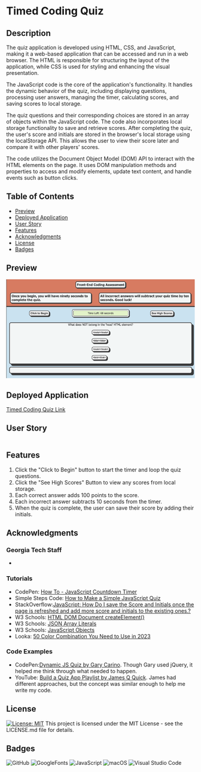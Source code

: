 # Timed Coding Quiz

## Description

The quiz application is developed using HTML, CSS, and JavaScript, making it a web-based application that can be accessed and run in a web browser. The HTML is responsible for structuring the layout of the application, while CSS is used for styling and enhancing the visual presentation.

The JavaScript code is the core of the application's functionality. It handles the dynamic behavior of the quiz, including displaying questions, processing user answers, managing the timer, calculating scores, and saving scores to local storage.

The quiz questions and their corresponding choices are stored in an array of objects within the JavaScript code. The code also incorporates local storage functionality to save and retrieve scores. After completing the quiz, the user's score and initials are stored in the browser's local storage using the localStorage API. This allows the user to view their score later and compare it with other players' scores.

The code utilizes the Document Object Model (DOM) API to interact with the HTML elements on the page. It uses DOM manipulation methods and properties to access and modify elements, update text content, and handle events such as button clicks.


## Table of Contents

- [Preview](#preview)
- [Deployed Application](#deployed-application)
- [User Story](#user-story)
- [Features](#features)
- [Acknowledgments](#acknowledgments)
- [License](#license)
- [Badges](#badges)

## Preview
![screenshot of the start window for a coding quiz](./assets/images/Timed-Quiz-Preview.png)

## Deployed Application

[Timed Coding Quiz Link](https://victoriamcn.github.io/Timed-Coding-Quiz/)

## User Story

```

```

## Features

1. Click the "Click to Begin" button to start the timer and loop the quiz questions.
2. Click the "See High Scores" Button to view any scores from local storage.
3. Each correct answer adds 100 points to the score.
4. Each incorrect answer subtracts 10 seconds from the timer.
5. When the quiz is complete, the user can save their score by adding their initials.

## Acknowledgments

### Georgia Tech Staff
- 

### Tutorials
- CodePen: [How To - JavaScript Countdown Timer](https://codepen.io/yaphi1/pen/KpbRZL?editors=0010)
- Simple Steps Code: [How to Make a Simple JavaScript Quiz](https://simplestepscode.com/javascript-quiz-tutorial/)
- StackOverflow:[JavaScript: How Do I save the Score and Initials once the page is refreshed and add more score and initials to the existing ones.?](https://stackoverflow.com/questions/66488667/javascript-how-do-i-save-the-score-and-initials-once-the-page-is-refreshed-and)
- W3 Schools: [HTML DOM Document createElement()](https://www.w3schools.com/jsref/met_document_createelement.asp)
- W3 Schools: [JSON Array Literals](https://www.w3schools.com/js/js_json_arrays.asp)
- W3 Schools: [JavaScript Objects](https://www.w3schools.com/js/js_object_definition.asp)
- Looka: [50 Color Combination You Need to Use in 2023](https://looka.com/blog/color-combinations/)

### Code Examples
-  CodePen:[Dynamic JS Quiz by Gary Carino](https://codepen.io/gcarino/pen/AaJBOo). Though Gary used jQuery, it helped me think through what needed to happen.
- YouTube: [Build a Quiz App Playlist by James Q Quick](https://www.youtube.com/watch?v=u98ROZjBWy8). James had different approaches, but the concept was similar enough to help me write my code.

## License

[![License: MIT](https://img.shields.io/badge/License-MIT-yellow.svg)](https://opensource.org/licenses/MIT) This project is licensed under the MIT License - see the LICENSE.md file for details.

## Badges


![GitHub](https://img.shields.io/badge/github-%23121011.svg?style=for-the-badge&logo=github&logoColor=white)
![GoogleFonts](https://img.shields.io/badge/googlefonts-4285F4?style=for-the-badge&logo=googlefonts&logoColor=white)
![JavaScript](https://img.shields.io/badge/javascript-%23323330.svg?style=for-the-badge&logo=javascript&logoColor=%23F7DF1E)
![macOS](https://img.shields.io/badge/mac%20os-000000?style=for-the-badge&logo=macos&logoColor=F0F0F0)
![Visual Studio Code](https://img.shields.io/badge/Visual%20Studio%20Code-0078d7.svg?style=for-the-badge&logo=visual-studio-code&logoColor=white)